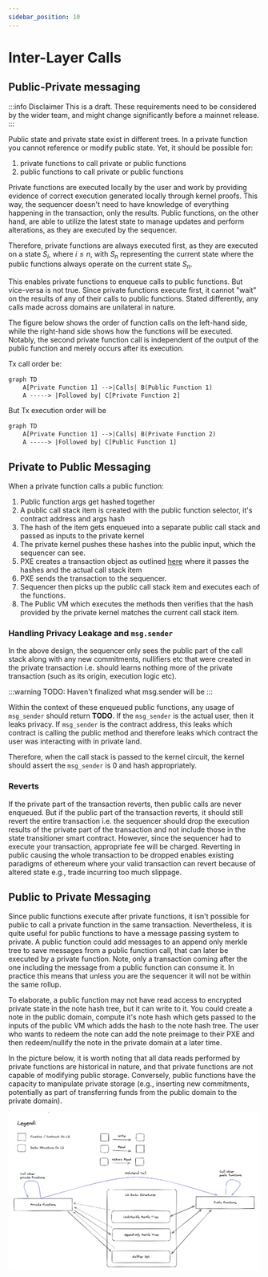 ```yaml
---
sidebar_position: 10
---
```


# Inter-Layer Calls

## Public-Private messaging

:::info Disclaimer
This is a draft. These requirements need to be considered by the wider team, and might change significantly before a mainnet release.
:::

Public state and private state exist in different trees. In a private function you cannot reference or modify public state. 
Yet, it should be possible for:
1. private functions to call private or public functions
2. public functions to call private or public functions

Private functions are executed locally by the user and work by providing evidence of correct execution generated locally through kernel proofs. This way, the sequencer doesn't need to have knowledge of everything happening in the transaction, only the results. Public functions, on the other hand, are able to utilize the latest state to manage updates and perform alterations, as they are executed by the sequencer. 

Therefore, private functions are always executed first, as they are executed on a state $S_i$, where $i \le n$, with $S_n$ representing the current state where the public functions always operate on the current state $S_n$. 

This enables private functions to enqueue calls to public functions. But vice-versa is not true. Since private functions execute first, it cannot "wait" on the results of any of their calls to public functions. Stated differently, any calls made across domains are unilateral in nature. 

The figure below shows the order of function calls on the left-hand side, while the right-hand side shows how the functions will be executed. Notably, the second private function call is independent of the output of the public function and merely occurs after its execution.

Tx call order be:
```mermaid
graph TD
    A[Private Function 1] -->|Calls| B(Public Function 1)
    A -----> |Followed by| C[Private Function 2]
```

But Tx execution order will be

```mermaid
graph TD
    A[Private Function 1] -->|Calls| B(Private Function 2)
    A -----> |Followed by| C[Public Function 1]
```

## Private to Public Messaging
When a private function calls a public function:
1. Public function args get hashed together
1. A public call stack item is created with the public function selector, it's contract address and args hash
1. The hash of the item gets enqueued into a separate public call stack and passed as inputs to the private kernel
1. The private kernel pushes these hashes into the public input, which the sequencer can see. 
1. PXE creates a transaction object as outlined [here](../transactions/tx-object.md) where it passes the hashes and the actual call stack item
1. PXE sends the transaction to the sequencer.
1. Sequencer then picks up the public call stack item and executes each of the functions. 
1. The Public VM which executes the methods then verifies that the hash provided by the private kernel matches the current call stack item.

### Handling Privacy Leakage and `msg.sender`
In the above design, the sequencer only sees the public part of the call stack along with any new commitments, nullifiers etc that were created in the private transaction i.e. should learns nothing more of the private transaction (such as its origin, execution logic etc).

:::warning
TODO: Haven't finalized what msg.sender will be
:::

Within the context of these enqueued public functions, any usage of `msg_sender` should return **TODO**. If the `msg_sender` is the actual user, then it leaks privacy. If `msg_sender` is the contract address, this leaks which contract is calling the public method and therefore leaks which contract the user was interacting with in private land.

Therefore, when the call stack is passed to the kernel circuit, the kernel should assert the `msg_sender` is 0 and hash appropriately. 

### Reverts

If the private part of the transaction reverts, then public calls are never enqueued. But if the public part of the transaction reverts, it should still revert the entire transaction i.e. the sequencer should drop the execution results of the private part of the transaction and not include those in the state transitioner smart contract. However, since the sequencer had to execute your transaction, appropriate fee will be charged. Reverting in public causing the whole transaction to be dropped enables existing paradigms of ethereum where your valid transaction can revert because of altered state e.g., trade incurring too much slippage.

## Public to Private Messaging
Since public functions execute after private functions, it isn't possible for public to call a private function in the same transaction. Nevertheless, it is quite useful for public functions to have a message passing system to private. A public function could add messages to an append only merkle tree to save messages from a public function call, that can later be executed by a private function. Note, only a transaction coming after the one including the message from a public function can consume it. In practice this means that unless you are the sequencer it will not be within the same rollup.

To elaborate, a public function may not have read access to encrypted private state in the note hash tree, but it can write to it. You could create a note in the public domain, compute it's note hash which gets passed to the inputs of the public VM which adds the hash to the note hash tree. The user who wants to redeem the note can add the note preimage to their PXE and then redeem/nullify the note in the private domain at a later time. 

In the picture below, it is worth noting that all data reads performed by private functions are historical in nature, and that private functions are not capable of modifying public storage. Conversely, public functions have the capacity to manipulate private storage (e.g., inserting new commitments, potentially as part of transferring funds from the public domain to the private domain).

![Public - Private Messaging](./images/calls/pub_pvt_messaging.png)
